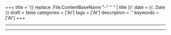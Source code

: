 +++
title = '{{ replace .File.ContentBaseName "-" " " | title }}'
date = {{ .Date }}
draft = false
categories = ['AI']
tags = ['AI']
description = ''
keywords = ['AI']
+++

---

---

<!-- - [原文](...) -->
<!-- - [original](...) -->
<!-- - [AI 博客 - 从零开始学AI](...) -->
<!-- - [AI Blog | Learn AI from scratch](...) -->
<!-- - [公众号 - 从零开始学AI](...) -->
<!-- - [CSDN - 从零开始学AI](...) -->
<!-- - [掘金 - 从零开始学AI](...) -->
<!-- - [知乎 - 从零开始学AI](...) -->
<!-- - [阿里云 - 从零开始学AI](...) -->
<!-- - [腾讯云 - 从零开始学AI](...) -->
